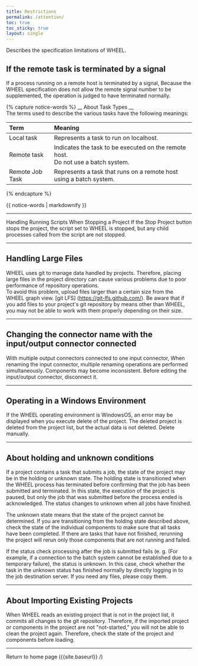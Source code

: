 ```yaml
---
title: Restrictions
permalink: /attention/
toc: true
toc_sticky: true
layout: single
---
```


Describes the specification limitations of WHEEL.  


## If the remote task is terminated by a signal
If a process running on a remote host is terminated by a signal,
Because the WHEEL specification does not allow the remote signal number to be supplemented, the operation is judged to have terminated normally.

{% capture notice-words %}
__ About Task Types __  
The terms used to describe the various tasks have the following meanings:

| Term               | Meaning                                                                |
|:-------------------|:------------------------------------------------------------------ |
| Local task      | Represents a task to run on localhost.                                 |
| Remote task      | Indicates the task to be executed on the remote host. <br/> Do not use a batch system.  |
| Remote Job Task | Represents a task that runs on a remote host using a batch system.       |

{% endcapture %}
<div class="notice--info">
  {{ notice-words | markdownify }}
</div>

***
Handling Running Scripts When Stopping a Project
If the Stop Project button stops the project, the script set to WHEEL is stopped, but any child processes called from the script are not stopped.

***
## Handling Large Files
WHEEL uses git to manage data handled by projects.
Therefore, placing large files in the project directory can cause various problems due to poor performance of repository operations.  
To avoid this problem, upload files larger than a certain size from the WHEEL graph view.
[git LFS] (https://git-lfs.github.com/).
Be aware that if you add files to your project's git repository by means other than WHEEL, you may not be able to work with them properly depending on their size.

***
## Changing the connector name with the input/output connector connected
With multiple output connectors connected to one input connector,
When renaming the input connector, multiple renaming operations are performed simultaneously.
Components may become inconsistent.
Before editing the input/output connector, disconnect it.

***
## Operating in a Windows Environment
If the WHEEL operating environment is WindowsOS, an error may be displayed when you execute delete of the project.
The deleted project is deleted from the project list, but the actual data is not deleted. Delete manually.

***
## About holding and unknown conditions
If a project contains a task that submits a job, the state of the project may be in the holding or unknown state.
The holding state is transitioned when the WHEEL process has terminated before confirming that the job has been submitted and terminated.
In this state, the execution of the project is paused, but only the job that was submitted before the process ended is acknowledged.
The status changes to unknown when all jobs have finished.

The unknown state means that the state of the project cannot be determined.
If you are transitioning from the holding state described above, check the state of the individual components to make sure that all tasks have been completed.
If there are tasks that have not finished, rerunning the project will rerun only those components that are not running and failed.

If the status check processing after the job is submitted fails (e. g. (For example, if a connection to the batch system cannot be established due to a temporary failure), the status is unknown.
In this case, check whether the task in the unknown status has finished normally by directly logging in to the job destination server.
If you need any files, please copy them.

***
## About Importing Existing Projects
When WHEEL reads an existing project that is not in the project list, it commits all changes to the git repository. Therefore, if the imported project or components in the project are not "not-started," you will not be able to clean the project again.
Therefore, check the state of the project and components before loading.


--------
Return to home page ({{site.baseurl}} /)
